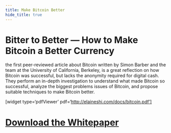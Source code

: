 ```yaml
---
title: Make Bitcoin Better
hide_title: true
---
```

# Bitter to Better — How to Make Bitcoin a Better Currency

the first peer-reviewed article about Bitcoin written by Simon Barber and the team at the University of California, Berkeley, is a great reflection on how Bitcoin was successful, but lacks the anonymity required for digital cash. They perform an in-depth investigation to understand what made Bitcoin so successful, analyze the biggest problems issues of Bitcoin, and propose suitable techniques to make Bitcoin better.

[widget type=‘pdfViewer’ pdf=‘http://elaineshi.com/docs/bitcoin.pdf’]

# [Download the Whitepaper](http://elaineshi.com/docs/bitcoin.pdf)
